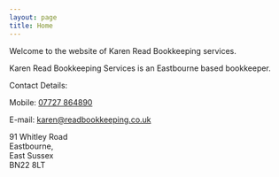 ```yaml
---
layout: page
title: Home
---
```


Welcome to the website of Karen Read Bookkeeping services.

Karen Read Bookkeeping Services is an Eastbourne based bookkeeper.

Contact Details:

Mobile: [07727 864890](tel:+447727864890)

E-mail: [karen@readbookkeeping.co.uk](mailto:karen@readbookkeeping.co.uk)

91 Whitley Road  
Eastbourne,  
East Sussex  
BN22 8LT